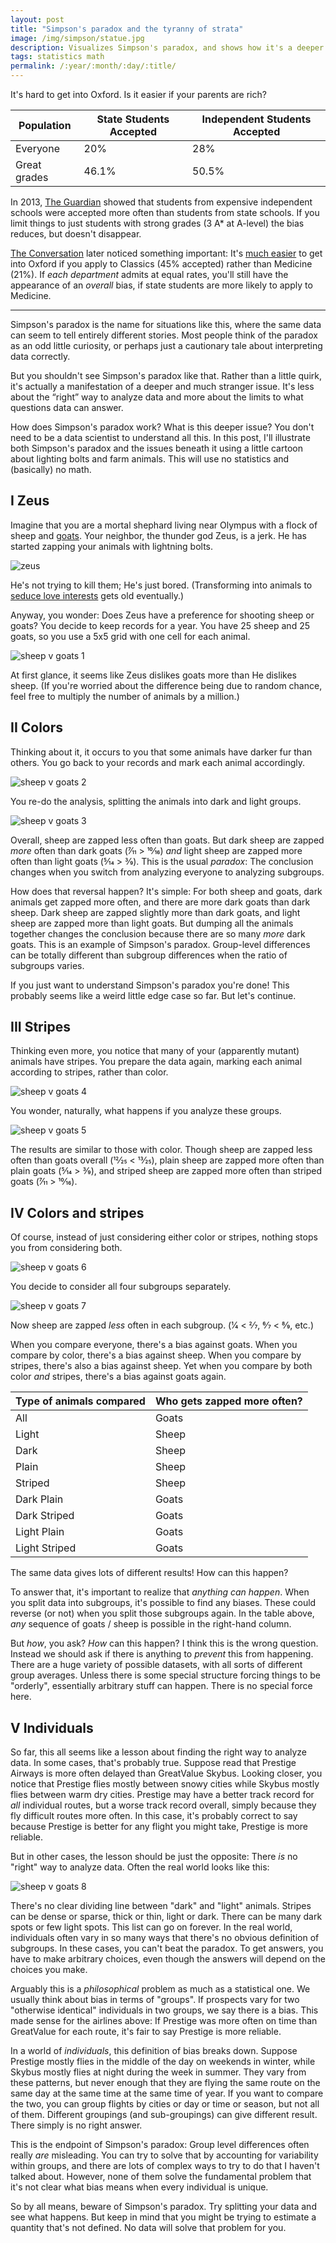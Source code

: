 ```yaml
---
layout: post
title: "Simpson's paradox and the tyranny of strata"
image: /img/simpson/statue.jpg
description: Visualizes Simpson's paradox, and shows how it's a deeper problem than many people realize.
tags: statistics math
permalink: /:year/:month/:day/:title/
---
```

It's hard to get into Oxford. Is it easier if your parents are rich?

| Population          | State Students Accepted | Independent Students Accepted |
| -------------------- | ------------------------- | ------------------------------- |
| Everyone  | 20%                       | 28%                             |
| Great grades | 46.1%                       | 50.5%  |

In 2013, [The Guardian](https://www.theguardian.com/education/2013/aug/14/oxford-university-private-a-level) showed that students from expensive independent schools were accepted more often than students from state schools. If you limit things to just students with strong grades (3 A* at A-level) the bias reduces, but doesn't disappear.

[The Conversation](https://theconversation.com/hard-evidence-is-oxford-biased-against-state-students-18979) later noticed something important: It's [much easier](https://www.ox.ac.uk/sites/files/oxford/Annual%20Admissions%20Statistical%20Report%202020.pdf) to get into Oxford if you apply to Classics (45% accepted) rather than Medicine (21%). If *each department* admits at equal rates, you'll still have the appearance of an *overall* bias, if state students are more likely to apply to Medicine.

---

Simpson's paradox is the name for situations like this, where the same data can seem to tell entirely different stories. Most people think of the paradox as an odd little curiosity, or perhaps just a cautionary tale about interpreting data correctly.

But you shouldn't see Simpson's paradox like that. Rather than a little quirk, it's actually a manifestation of a deeper and much stranger issue. It's less about the “right” way to analyze data and more about the limits to what questions data can answer.

How does Simpson's paradox work? What is this deeper issue? You don't need to be a data scientist to understand all this. In this post, I'll illustrate both Simpson's paradox and the issues beneath it using a little cartoon about lighting bolts and farm animals. This will use no statistics and (basically) no math.

## I Zeus

Imagine that you are a mortal shephard living near Olympus with a flock of sheep and [goats](https://dyno-might.github.io/2020/09/17/making-the-monty-hall-problem-weirder-but-obvious/).  Your neighbor, the thunder god Zeus, is a jerk. He has started zapping your animals with lightning bolts.

![zeus](/img/simpson/zeus.png)

He's not trying to kill them; He's just bored. (Transforming into animals to [seduce love interests](https://en.wikipedia.org/wiki/Zeus#Transformation_of_Zeus) gets old eventually.)

Anyway, you wonder: Does Zeus have a preference for shooting sheep or goats? You decide to keep records for a year. You have 25 sheep and 25 goats, so you use a 5x5 grid with one cell for each animal.

![sheep v goats 1](/img/simpson/sheep_v_goats1.png)

At first glance, it seems like Zeus dislikes goats more than He dislikes sheep. (If you're worried about the difference being due to random chance, feel free to multiply the number of animals by a million.)

## II Colors

Thinking about it, it occurs to you that some animals have darker fur than others. You go back to your records and mark each animal accordingly.

![sheep v goats 2](/img/simpson/sheep_v_goats2.png)

You re-do the analysis, splitting the animals into dark and light groups.

![sheep v goats 3](/img/simpson/sheep_v_goats3.png)

Overall, sheep are zapped less often than goats. But dark sheep are zapped *more* often than dark goats (7⁄11 > 10⁄16) *and* light sheep are zapped more often than light goats (5⁄14 > 3⁄9). This is the usual *paradox*: The conclusion changes when you switch from analyzing everyone to analyzing subgroups.

How does that reversal happen? It's simple: For both sheep and goats, dark animals get zapped more often, and there are more dark goats than dark sheep. Dark sheep are zapped slightly more than dark goats, and light sheep are zapped more than light goats. But dumping all the animals together changes the conclusion because there are so many *more* dark goats. This is an example of Simpson's paradox. Group-level differences can be totally different than subgroup differences when the ratio of subgroups varies.

If you just want to understand Simpson's paradox you're done! This probably seems like a weird little edge case so far. But let's continue.

## III Stripes

Thinking even more, you notice that many of your (apparently mutant) animals have stripes. You prepare the data again, marking each animal according to stripes, rather than color.

![sheep v goats 4](/img/simpson/sheep_v_goats4.png)

You wonder, naturally, what happens if you analyze these groups.

![sheep v goats 5](/img/simpson/sheep_v_goats5.png)

The results are similar to those with color. Though sheep are zapped less often than goats overall (12⁄25 < 13⁄25), plain sheep are zapped more often than plain goats (5⁄14 > 3⁄9), and striped sheep are zapped more often than striped goats (7⁄11 > 10⁄16).

## IV Colors and stripes

Of course, instead of just considering either color or stripes, nothing stops you from considering both.

![sheep v goats 6](/img/simpson/sheep_v_goats6.png)

You decide to consider all four subgroups separately.

![sheep v goats 7](/img/simpson/sheep_v_goats7.png)

Now sheep are zapped *less* often in each subgroup. (1⁄4 < 2⁄7, 6⁄7 < 8⁄9, etc.)

When you compare everyone, there's a bias against goats. When you compare by color, there's a bias against sheep. When you compare by stripes, there's also a bias against sheep. Yet when you compare by both color *and* stripes, there's a bias against goats again.

Type of animals compared|Who gets zapped more often?
-|-
All| Goats
Light | Sheep
Dark | Sheep
Plain | Sheep
Striped | Sheep
Dark Plain | Goats
Dark Striped | Goats
Light Plain | Goats
Light Striped | Goats

The same data gives lots of different results! How can this happen?

To answer that, it's important to realize that *anything can happen*. When you split data into subgroups, it's possible to find any biases. These could reverse (or not) when you split those subgroups again. In the table above, *any* sequence of goats / sheep is possible in the right-hand column.

But *how*, you ask? *How* can this happen? I think this is the wrong question. Instead we should ask if there is anything to *prevent* this from happening. There are a huge variety of possible datasets, with all sorts of different group averages. Unless there is some special structure forcing things to be "orderly", essentially arbitrary stuff can happen. There is no special force here.

## V Individuals

So far, this all seems like a lesson about finding the right way to analyze data. In some cases, that's probably true. Suppose read that Prestige Airways is more often delayed than GreatValue Skybus. Looking closer, you notice that Prestige flies mostly between snowy cities while Skybus mostly flies between warm dry cities. Prestige may have a better track record for *all* individual routes, but a worse track record overall, simply because they fly difficult routes more often. In this case, it's probably correct to say because Prestige is better for any flight you might take, Prestige is more reliable. 

But in other cases, the lesson should be just the opposite: There *is* no "right" way to analyze data. Often the real world looks like this:

![sheep v goats 8](/img/simpson/sheep_v_goats8.png)

There's no clear dividing line between "dark" and "light" animals. Stripes can be dense or sparse, thick or thin, light or dark. There can be many dark spots or few light spots. This list can go on forever. In the real world, individuals often vary in so many ways that there's no obvious definition of subgroups. In these cases, you can't beat the paradox. To get answers, you have to make arbitrary choices, even though the answers will depend on the choices you make.

Arguably this is a *philosophical* problem as much as a statistical one. We usually think about bias in terms of "groups". If prospects vary for two "otherwise identical" individuals in two groups, we say there is a bias. This made sense for the airlines above: If Prestige was more often on time than GreatValue for each route, it's fair to say Prestige is more reliable.

In a world of *individuals*, this definition of bias breaks down. Suppose Prestige mostly flies in the middle of the day on weekends in winter, while Skybus mostly flies at night during the week in summer. They vary from these patterns, but never enough that they are flying the same route on the same day at the same time at the same time of year. If you want to compare the two, you can group flights by cities or day or time or season, but not all of them. Different groupings (and sub-groupings) can give different result. There simply is no right answer.

This is the endpoint of Simpson's paradox: Group level differences often really *are* misleading. You can try to solve that by accounting for variability within groups, and there are lots of complex ways to try to do that I haven't talked about. However, none of them solve the fundamental problem that it's not clear what bias means when every individual is unique.

So by all means, beware of Simpson's paradox. Try splitting your data and see what happens. But keep in mind that you might be trying to estimate a quantity that's not defined. No data will solve that problem for you.
